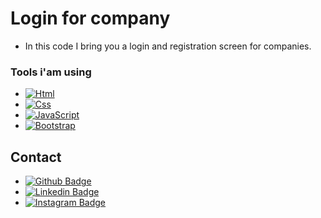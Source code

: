 <h1 algin="center">Login for company</h1>

- In this code I bring you a login and registration screen for companies.

### Tools i'am using

- [![Html](https://img.shields.io/badge/HTML-239120?style=for-the-badge&logo=html5&logoColor=white)]()
- [![Css](https://img.shields.io/badge/CSS3-1572B6?style=for-the-badge&logo=css3&logoColor=white)]()
- [![JavaScript](https://img.shields.io/badge/JavaScript-323330?style=for-the-badge&logo=javascript&logoColor=F7DF1E)]()
- [![Bootstrap](https://img.shields.io/badge/Bootstrap-563D7C?style=for-the-badge&logo=bootstrap&logoColor=white)]()

<h2>Contact</h2>

- [![Github Badge](https://img.shields.io/badge/GitHub-100000?style=for-the-badge&logo=github&logoColor=white&link=https://github.com/Caiozxx)](https://github.com/Caiozxx)
- [![Linkedin Badge](https://img.shields.io/badge/LinkedIn-0077B5?style=for-the-badge&logo=linkedin&logoColor=white&link=https://www.linkedin.com/in/caio-ferreira-0679411b2/)](https://www.linkedin.com/in/caio-ferreira-0679411b2/)
- [![Instagram Badge](https://img.shields.io/badge/Instagram-E4405F?style=for-the-badge&logo=instagram&logoColor=white&link=https://www.instagram.com/_caiozzzz/)](https://www.instagram.com/_caiozzzz/)